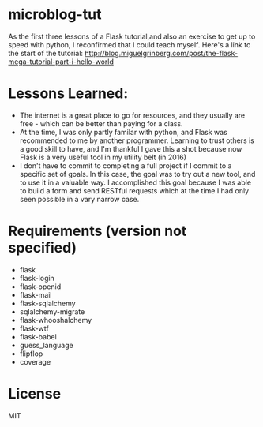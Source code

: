 # microblog-tut
As the first three lessons of a Flask tutorial,and also an exercise to get up to speed with python, I reconfirmed that I could teach myself. Here's a link to the start of the tutorial: http://blog.miguelgrinberg.com/post/the-flask-mega-tutorial-part-i-hello-world

# Lessons Learned:
* The internet is a great place to go for resources, and they usually are free - which can be better than paying for a class.
* At the time, I was only partly familar with python, and Flask was recommended to me by another programmer. Learning to trust others is a good skill to have, and I'm thankful I gave this a shot because now Flask is a very useful tool in my utility belt (in 2016)
* I don't have to commit to completing a full project if I commit to a specific set of goals. In this case, the goal was to try out a new tool, and to use it in a valuable way. I accomplished this goal because I was able to build a form and send RESTful requests which at the time I had only seen possible in a vary narrow case.

# Requirements (version not specified)
* flask
* flask-login
* flask-openid
* flask-mail
* flask-sqlalchemy
* sqlalchemy-migrate
* flask-whooshalchemy
* flask-wtf
* flask-babel
* guess_language
* flipflop
* coverage

# License
MIT
